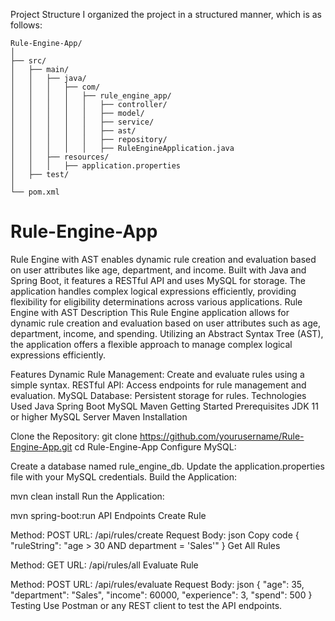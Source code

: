 Project Structure
I organized the project in a structured manner, which is as follows:

```
Rule-Engine-App/
│
├── src/
│   ├── main/
│   │   ├── java/
│   │   │   ├── com/
│   │   │   │   ├── rule_engine_app/
│   │   │   │   │   ├── controller/
│   │   │   │   │   ├── model/
│   │   │   │   │   ├── service/
│   │   │   │   │   ├── ast/
│   │   │   │   │   ├── repository/
│   │   │   │   │   ├── RuleEngineApplication.java
│   │   ├── resources/
│   │   │   ├── application.properties
│   ├── test/
│
└── pom.xml

```

# Rule-Engine-App
Rule Engine with AST enables dynamic rule creation and evaluation based on user attributes like age, department, and income. Built with Java and Spring Boot, it features
a RESTful API and uses MySQL for storage. The application handles complex logical expressions efficiently, providing flexibility for eligibility determinations across 
various applications.
Rule Engine with AST
Description
This Rule Engine application allows for dynamic rule creation and evaluation based on user attributes such as age, department, income, and spending. Utilizing an 
Abstract Syntax Tree (AST), the application offers a flexible approach to manage complex logical expressions efficiently.

Features
Dynamic Rule Management: Create and evaluate rules using a simple syntax.
RESTful API: Access endpoints for rule management and evaluation.
MySQL Database: Persistent storage for rules.
Technologies Used
Java
Spring Boot
MySQL
Maven
Getting Started
Prerequisites
JDK 11 or higher
MySQL Server
Maven
Installation

Clone the Repository:
git clone https://github.com/yourusername/Rule-Engine-App.git
cd Rule-Engine-App
Configure MySQL:

Create a database named rule_engine_db.
Update the application.properties file with your MySQL credentials.
Build the Application:

mvn clean install
Run the Application:

mvn spring-boot:run
API Endpoints
Create Rule

Method: POST
URL: /api/rules/create
Request Body:
json
Copy code
{
  "ruleString": "age > 30 AND department = 'Sales'"
}
Get All Rules

Method: GET
URL: /api/rules/all
Evaluate Rule

Method: POST
URL: /api/rules/evaluate
Request Body:
json
{
  "age": 35,
  "department": "Sales",
  "income": 60000,
  "experience": 3,
  "spend": 500
}
Testing
Use Postman or any REST client to test the API endpoints.

